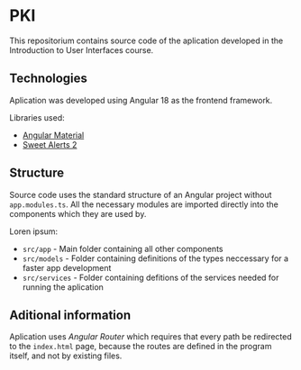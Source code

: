 # PKI

This repositorium contains source code of the aplication developed in the Introduction to User Interfaces course.

## Technologies

Aplication was developed using Angular 18 as the frontend framework.

Libraries used:

- [Angular Material](https://material.angular.io/)
- [Sweet Alerts 2](https://sweetalert2.github.io/)

## Structure

Source code uses the standard structure of an Angular project without `app.modules.ts`. All the necessary modules are imported directly into the components which they are used by.

Loren ipsum:

- `src/app` - Main folder containing all other components
- `src/models` - Folder containing definitions of the types neccessary for a faster app development
- `src/services` - Folder containing defitions of the services needed for running the aplication

## Aditional information

Aplication uses _Angular Router_ which requires that every path be redirected to the `index.html` page, because the routes are defined in the program itself, and not by existing files.
